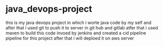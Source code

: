 # java_devops-project
this is my java devops project in which i worte java code by my self and after that i used git to push it to server in git hub and gitlab atfer that i used maven to build this code 
invoed by jenkins and created a cid pipeline pipeline for this project after that i will deploed it on aws server
